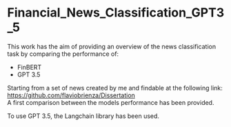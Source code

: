 # Financial_News_Classification_GPT3_5

This work has the aim of providing an overview of the news classification task by comparing the performance of:  
- FinBERT
- GPT 3.5

Starting from a set of news created by me and findable at the following link:  
https://github.com/flaviobrienza/Dissertation   
A first comparison between the models performance has been provided.  

To use GPT 3.5, the Langchain library has been used. 
